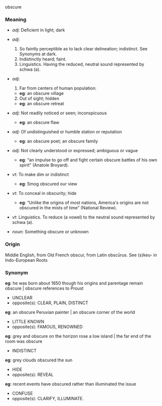 obscure
### Meaning
+ _adj_: Deficient in light; dark
+ _adj_:
   1. So faintly perceptible as to lack clear delineation; indistinct. See Synonyms at dark.
   2. Indistinctly heard; faint.
   3. Linguistics. Having the reduced, neutral sound represented by schwa (ə).
+ _adj_:
   1. Far from centers of human population:
    + __eg__: an obscure village
   2. Out of sight; hidden
    + __eg__: an obscure retreat
+ _adj_: Not readily noticed or seen; inconspicuous
    + __eg__: an obscure flaw
+ _adj_: Of undistinguished or humble station or reputation
    + __eg__: an obscure poet; an obscure family
+ _adj_: Not clearly understood or expressed; ambiguous or vague
    + __eg__: “an impulse to go off and fight certain obscure battles of his own spirit” (Anatole Broyard).

+ _vt_: To make dim or indistinct
    + __eg__: Smog obscured our view
+ _vt_:  To conceal in obscurity; hide
    + __eg__: “Unlike the origins of most nations, America's origins are not obscured in the mists of time” (National Review).
+ _vt_: Linguistics. To reduce (a vowel) to the neutral sound represented by schwa (ə).

+ _noun_: Something obscure or unknown

### Origin

Middle English, from Old French obscur, from Latin obscūrus. See (s)keu- in Indo-European Roots

### Synonym

__eg__: he was born about 1650 though his origins and parentage remain obscure | obscure references to Proust

+ UNCLEAR
+ opposite(s): CLEAR, PLAIN, DISTINCT

__eg__: an obscure Peruvian painter | an obscure corner of the world

+ LITTLE KNOWN
+ opposite(s): FAMOUS, RENOWNED

__eg__: grey and obscure on the horizon rose a low island | the far end of the room was obscure

+ INDISTINCT

__eg__: grey clouds obscured the sun

+ HIDE
+ opposite(s): REVEAL

__eg__: recent events have obscured rather than illuminated the issue

+ CONFUSE
+ opposite(s): CLARIFY, ILLUMINATE.



